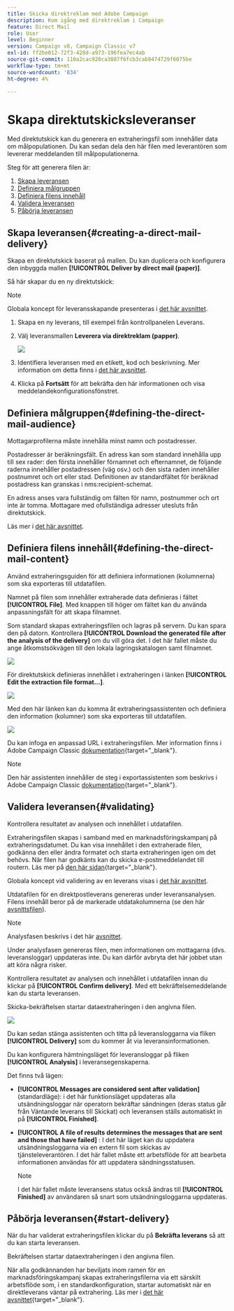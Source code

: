```yaml
---
title: Skicka direktreklam med Adobe Campaign
description: Kom igång med direktreklam i Campaign
feature: Direct Mail
role: User
level: Beginner
version: Campaign v8, Campaign Classic v7
exl-id: ff2be012-72f3-428d-a973-196fea7ec4ab
source-git-commit: 110a2cac920ca3087f6fcb3cab8474729f6075be
workflow-type: tm+mt
source-wordcount: '834'
ht-degree: 4%

---
```


# Skapa direktutskicksleveranser

Med direktutskick kan du generera en extraheringsfil som innehåller data om målpopulationen. Du kan sedan dela den här filen med leverantören som levererar meddelanden till målpopulationerna.

Steg för att generera filen är:

1. [Skapa leveransen](#creating-a-direct-mail-delivery)
1. [Definiera målgruppen](#defining-the-direct-mail-audience)
1. [Definiera filens innehåll](#defining-the-direct-mail-content)
1. [Validera leveransen](#validating)
1. [Påbörja leveransen](#start-delivery)

## Skapa leveransen{#creating-a-direct-mail-delivery}

Skapa en direktutskick baserat på mallen. Du kan duplicera och konfigurera den inbyggda mallen **[!UICONTROL Deliver by direct mail (paper)]**.

Så här skapar du en ny direktutskick:

>[!NOTE]
>
>Globala koncept för leveransskapande presenteras i [det här avsnittet](../start/create-message.md).

1. Skapa en ny leverans, till exempel från kontrollpanelen Leverans.
1. Välj leveransmallen **Leverera via direktreklam (papper)**.

   ![](assets/direct_mail.png)

1. Identifiera leveransen med en etikett, kod och beskrivning. Mer information om detta finns i [det här avsnittet](../start/create-message.md#create-the-delivery).
1. Klicka på **Fortsätt** för att bekräfta den här informationen och visa meddelandekonfigurationsfönstret.

## Definiera målgruppen{#defining-the-direct-mail-audience}

Mottagarprofilerna måste innehålla minst namn och postadresser.

Postadresser är beräkningsfält. En adress kan som standard innehålla upp till sex rader: den första innehåller förnamnet och efternamnet, de följande raderna innehåller postadressen (väg osv.) och den sista raden innehåller postnumret och ort eller stad. Definitionen av standardfältet för beräknad postadress kan granskas i nms:recipient-schemat.

En adress anses vara fullständig om fälten för namn, postnummer och ort inte är tomma. Mottagare med ofullständiga adresser utesluts från direktutskick.

Läs mer i [det här avsnittet](../start/create-message.md#target-population).

## Definiera filens innehåll{#defining-the-direct-mail-content}

Använd extraheringsguiden för att definiera informationen (kolumnerna) som ska exporteras till utdatafilen.

Namnet på filen som innehåller extraherade data definieras i fältet **[!UICONTROL File]**. Med knappen till höger om fältet kan du använda anpassningsfält för att skapa filnamnet.

Som standard skapas extraheringsfilen och lagras på servern. Du kan spara den på datorn. Kontrollera **[!UICONTROL Download the generated file after the analysis of the delivery]** om du vill göra det. I det här fallet måste du ange åtkomstsökvägen till den lokala lagringskatalogen samt filnamnet.

![](assets/s_ncs_user_mail_delivery_local_file.png)

För direktutskick definieras innehållet i extraheringen i länken **[!UICONTROL Edit the extraction file format...]**.

![](assets/s_ncs_user_mail_delivery_format_link.png)

Med den här länken kan du komma åt extraheringsassistenten och definiera den information (kolumner) som ska exporteras till utdatafilen.

![](assets/s_ncs_user_mail_delivery_format_wz.png)

Du kan infoga en anpassad URL i extraheringsfilen. Mer information finns i Adobe Campaign Classic [dokumentation](https://experienceleague.adobe.com/docs/campaign-classic/using/designing-content/web-forms/publishing-a-web-form.html){target="_blank"}.

>[!NOTE]
>
>Den här assistenten innehåller de steg i exportassistenten som beskrivs i Adobe Campaign Classic [dokumentation](https://experienceleague.adobe.com/docs/campaign-classic/using/getting-started/importing-and-exporting-data/generic-imports-exports/executing-export-jobs.html){target="_blank"}.

## Validera leveransen{#validating}

Kontrollera resultatet av analysen och innehållet i utdatafilen.

Extraheringsfilen skapas i samband med en marknadsföringskampanj på extraheringsdatumet. Du kan visa innehållet i den extraherade filen, godkänna den eller ändra formatet och starta extraheringen igen om det behövs. När filen har godkänts kan du skicka e-postmeddelandet till routern. Läs mer på [den här sidan](https://experienceleague.adobe.com/docs/campaign/automation/campaign-orchestration/marketing-campaign-approval.html){target="_blank"}.

Globala koncept vid validering av en leverans visas i [det här avsnittet](../start/create-message.md#validate-the-delivery).

Utdatafilen för en direktpostleverans genereras under leveransanalysen. Filens innehåll beror på de markerade utdatakolumnerna (se den här [avsnittsfilen](#defining-the-direct-mail-content)).

>[!NOTE]
>
>Analysfasen beskrivs i det här [avsnittet](delivery-analysis.md).

Under analysfasen genereras filen, men informationen om mottagarna (dvs. leveransloggar) uppdateras inte. Du kan därför avbryta det här jobbet utan att köra några risker.

Kontrollera resultatet av analysen och innehållet i utdatafilen innan du klickar på **[!UICONTROL Confirm delivery]**. Med ett bekräftelsemeddelande kan du starta leveransen.

Skicka-bekräftelsen startar dataextraheringen i den angivna filen.

![](assets/s_ncs_user_postal_del_send_confirm_postal.png)

Du kan sedan stänga assistenten och titta på leveransloggarna via fliken **[!UICONTROL Delivery]** som du kommer åt via leveransinformationen.

Du kan konfigurera hämtningsläget för leveransloggar på fliken **[!UICONTROL Analysis]** i leveransegenskaperna.

Det finns två lägen:

* **[!UICONTROL Messages are considered sent after validation]** (standardläge): i det här funktionsläget uppdateras alla utsändningsloggar när operatorn bekräftar sändningen (deras status går från Väntande leverans till Skickat) och leveransen ställs automatiskt in på **[!UICONTROL Finished]**.
* **[!UICONTROL A file of results determines the messages that are sent and those that have failed]** : I det här läget kan du uppdatera utsändningsloggarna via en extern fil som skickas av tjänsteleverantören. I det här fallet måste ett arbetsflöde för att bearbeta informationen användas för att uppdatera sändningsstatusen.

  >[!NOTE]
  >
  >I det här fallet måste leveransens status också ändras till **[!UICONTROL Finished]** av användaren så snart som utsändningsloggarna uppdateras.

## Påbörja leveransen{#start-delivery}

När du har validerat extraheringsfilen klickar du på **Bekräfta leverans** så att du kan starta leveransen.

Bekräftelsen startar dataextraheringen i den angivna filen.

När alla godkännanden har beviljats inom ramen för en marknadsföringskampanj skapas extraheringsfilerna via ett särskilt arbetsflöde som, i en standardkonfiguration, startar automatiskt när en direktleverans väntar på extrahering. Läs mer i [det här avsnittet](https://experienceleague.adobe.com/docs/campaign/automation/campaign-orchestration/marketing-campaign-deliveries.html){target="_blank"}.
